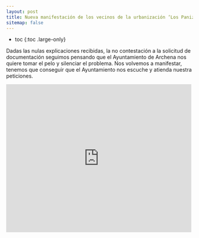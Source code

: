 ```yaml
---
layout: post
title: Nueva manifestación de los vecinos de la urbanización ‘Los Panizos’ contra el Ayuntamiento de Archena
sitemap: false
---
```


* toc
{:toc .large-only}

Dadas las nulas explicaciones recibidas, la no contestación a la solicitud de documentación seguimos pensando que el Ayuntamiento de Archena nos quiere tomar el pelo y silenciar el problema. Nos volvemos a manifestar, tenemos que conseguir que el Ayuntamiento nos escuche y atienda nuestra peticiones.


<iframe src="https://www.facebook.com/plugins/video.php?href=https%3A%2F%2Fwww.facebook.com%2Falmost.co%2Fvideos%2F622978228926907%2F&width=400&show_text=false&height=400&appId" width="500" height="400" style="border:none;overflow:hidden" scrolling="no" frameborder="0" allowfullscreen="true" allow="autoplay; clipboard-write; encrypted-media; picture-in-picture; web-share" allowFullScreen="true"></iframe>


